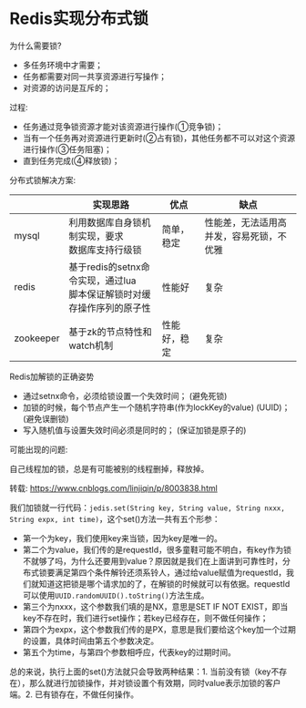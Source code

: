 # Redis实现分布式锁

为什么需要锁?

* 多任务环境中才需要； 
* 任务都需要对同一共享资源进行写操作；
* 对资源的访问是互斥的；

过程:

* 任务通过竞争锁资源才能对该资源进行操作(①竞争锁)；
* 当有一个任务再对资源进行更新时(②占有锁)，其他任务都不可以对这个资源进行操作(③任务阻塞)；
* 直到任务完成(④释放锁)；

分布式锁解决方案:

|           | 实现思路                                                     | 优点         | 缺点                                     |
| --------- | ------------------------------------------------------------ | ------------ | ---------------------------------------- |
| mysql     | 利用数据库自身锁机制实现，要求<br>数据库支持行级锁           | 简单，稳定   | 性能差，无法适用高并发，容易死锁，不优雅 |
| redis     | 基于redis的setnx命令实现，通过lua<br>脚本保证解锁时对缓存操作序列的原子性 | 性能好       | 复杂                                     |
| zookeeper | 基于zk的节点特性和watch机制                                  | 性能好，稳定 | 复杂                                     |



Redis加解锁的正确姿势

* 通过setnx命令，必须给锁设置一个失效时间； (避免死锁) 
* 加锁的时候，每个节点产生一个随机字符串(作为lockKey的value) (UUID)；(避免误删锁)
* 写入随机值与设置失效时间必须是同时的； (保证加锁是原子的)



可能出现的问题:

自己线程加的锁，总是有可能被别的线程删掉，释放掉。



转载: <https://www.cnblogs.com/linjiqin/p/8003838.html>

我们加锁就一行代码：`jedis.set(String key, String value, String nxxx, String expx, int time)`，这个set()方法一共有五个形参：

- 第一个为key，我们使用key来当锁，因为key是唯一的。
- 第二个为value，我们传的是requestId，很多童鞋可能不明白，有key作为锁不就够了吗，为什么还要用到value？原因就是我们在上面讲到可靠性时，分布式锁要满足第四个条件解铃还须系铃人，通过给value赋值为requestId，我们就知道这把锁是哪个请求加的了，在解锁的时候就可以有依据。requestId可以使用`UUID.randomUUID().toString()`方法生成。
- 第三个为nxxx，这个参数我们填的是NX，意思是SET IF NOT EXIST，即当key不存在时，我们进行set操作；若key已经存在，则不做任何操作；
- 第四个为expx，这个参数我们传的是PX，意思是我们要给这个key加一个过期的设置，具体时间由第五个参数决定。
- 第五个为time，与第四个参数相呼应，代表key的过期时间。

总的来说，执行上面的set()方法就只会导致两种结果：1. 当前没有锁（key不存在），那么就进行加锁操作，并对锁设置个有效期，同时value表示加锁的客户端。2. 已有锁存在，不做任何操作。



